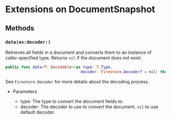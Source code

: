 # Extensions on DocumentSnapshot

## Methods

### `data(as:decoder:)`

Retrieves all fields in a document and converts them to an instance of
caller-specified type. Returns `nil` if the document does not exist.

``` swift
public func data<T: Decodable>(as type: T.Type,
                                 decoder: Firestore.Decoder? = nil) throws -> T? 
```

See `Firestore.Decoder` for more details about the decoding process.

  - Parameters
    
      - type: The type to convert the document fields to.
      - decoder: The decoder to use to convert the document. `nil` to use
        default decoder.
